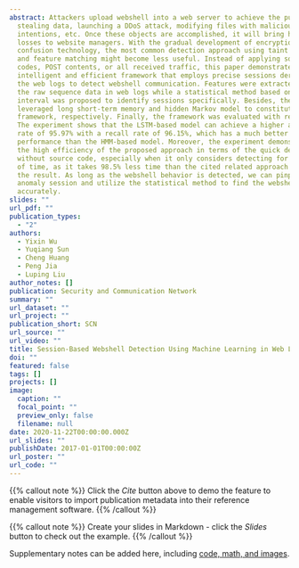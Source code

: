 ```yaml
---
abstract: Attackers upload webshell into a web server to achieve the purpose of
  stealing data, launching a DDoS attack, modifying files with malicious
  intentions, etc. Once these objects are accomplished, it will bring huge
  losses to website managers. With the gradual development of encryption and
  confusion technology, the most common detection approach using taint analysis
  and feature matching might become less useful. Instead of applying source file
  codes, POST contents, or all received traffic, this paper demonstrated an
  intelligent and efficient framework that employs precise sessions derived from
  the web logs to detect webshell communication. Features were extracted from
  the raw sequence data in web logs while a statistical method based on time
  interval was proposed to identify sessions specifically. Besides, the paper
  leveraged long short-term memory and hidden Markov model to constitute the
  framework, respectively. Finally, the framework was evaluated with real data.
  The experiment shows that the LSTM-based model can achieve a higher accuracy
  rate of 95.97% with a recall rate of 96.15%, which has a much better
  performance than the HMM-based model. Moreover, the experiment demonstrated
  the high efficiency of the proposed approach in terms of the quick detection
  without source code, especially when it only considers detecting for a period
  of time, as it takes 98.5% less time than the cited related approach to get
  the result. As long as the webshell behavior is detected, we can pinpoint the
  anomaly session and utilize the statistical method to find the webshell file
  accurately.
slides: ""
url_pdf: ""
publication_types:
  - "2"
authors:
  - Yixin Wu
  - Yuqiang Sun
  - Cheng Huang
  - Peng Jia
  - Luping Liu
author_notes: []
publication: Security and Communication Network
summary: ""
url_dataset: ""
url_project: ""
publication_short: SCN
url_source: ""
url_video: ""
title: Session-Based Webshell Detection Using Machine Learning in Web Logs
doi: ""
featured: false
tags: []
projects: []
image:
  caption: ""
  focal_point: ""
  preview_only: false
  filename: null
date: 2020-11-22T00:00:00.000Z
url_slides: ""
publishDate: 2017-01-01T00:00:00Z
url_poster: ""
url_code: ""
---
```


{{% callout note %}}
Click the *Cite* button above to demo the feature to enable visitors to import publication metadata into their reference management software.
{{% /callout %}}

{{% callout note %}}
Create your slides in Markdown - click the *Slides* button to check out the example.
{{% /callout %}}

Supplementary notes can be added here, including [code, math, and images](https://wowchemy.com/docs/writing-markdown-latex/).
